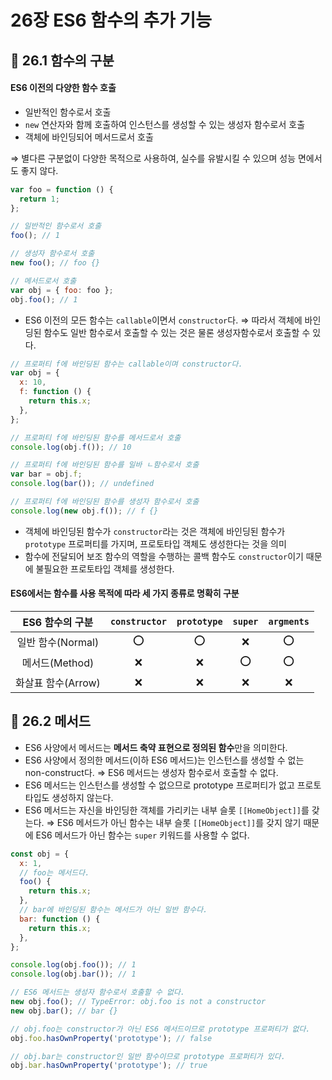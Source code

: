 # 26장 ES6 함수의 추가 기능

## 📂 26.1 함수의 구분

#### ES6 이전의 다양한 함수 호출

- 일반적인 함수로서 호출
- `new` 연산자와 함께 호출하여 인스턴스를 생성할 수 있는 생성자 함수로서 호출
- 객체에 바인딩되어 메서드로서 호출

⇒ 별다른 구분없이 다양한 목적으로 사용하여, 실수를 유발시킬 수 있으며 성능 면에서도 좋지 않다.

```javascript
var foo = function () {
  return 1;
};

// 일반적인 함수로서 호출
foo(); // 1

// 생성자 함수로서 호출
new foo(); // foo {}

// 메서드로서 호출
var obj = { foo: foo };
obj.foo(); // 1
```

- ES6 이전의 모든 함수는 `callable`이면서 `constructor`다.
  ⇒ 따라서 객체에 바인딩된 함수도 일반 함수로서 호출할 수 있는 것은 물론 생성자함수로서 호출할 수 있다.

```javascript
// 프로퍼티 f에 바인딩된 함수는 callable이며 constructor다.
var obj = {
  x: 10,
  f: function () {
    return this.x;
  },
};

// 프로퍼티 f에 바인딩된 함수를 메서드로서 호출
console.log(obj.f()); // 10

// 프로퍼티 f에 바인딩된 함수를 일바 ㄴ함수로서 호출
var bar = obj.f;
console.log(bar()); // undefined

// 프로퍼티 f에 바인딩된 함수를 생성자 함수로서 호출
console.log(new obj.f()); // f {}
```

- 객체에 바인딩된 함수가 `constructor`라는 것은 객체에 바인딩된 함수가 `prototype` 프로퍼티를 가지며, 프로토타입 객체도 생성한다는 것을 의미
- 함수에 전달되어 보조 함수의 역할을 수행하는 콜백 함수도 `constructor`이기 때문에 불필요한 프로토타입 객체를 생성한다.

#### ES6에서는 함수를 사용 목적에 따라 세 가지 종류로 명확히 구분

|  ES6 함수의 구분   | `constructor` | `prototype` | `super` | `argments` |
| :----------------: | :-----------: | :---------: | :-----: | :--------: |
| 일반 함수(Normal)  |      ⭕️      |     ⭕️     |   ❌    |    ⭕️     |
|   메서드(Method)   |      ❌       |     ❌      |   ⭕️   |    ⭕️     |
| 화살표 함수(Arrow) |      ❌       |     ❌      |   ❌    |     ❌     |

## 📂 26.2 메서드

- ES6 사양에서 메서드는 **메서드 축약 표현으로 정의된 함수**만을 의미한다.
- ES6 사양에서 정의한 메서드(이하 ES6 메서드)는 인스턴스를 생성할 수 없는 non-construct다.
  ⇒ ES6 메서드는 생성자 함수로서 호출할 수 없다.
- ES6 메서드는 인스턴스를 생성할 수 없으므로 prototype 프로퍼티가 없고 프로토타입도 생성하지 않는다.
- ES6 메서드는 자신을 바인딩한 객체를 가리키는 내부 슬롯 `[[HomeObject]]`를 갖는다.
  ⇒ ES6 메서드가 아닌 함수는 내부 슬롯 `[[HomeObject]]`를 갖지 않기 때문에 ES6 메서드가 아닌 함수는 `super` 키워드를 사용할 수 없다.

```javascript
const obj = {
  x: 1,
  // foo는 메서드다.
  foo() {
    return this.x;
  },
  // bar에 바인딩된 함수는 메서드가 아닌 일반 함수다.
  bar: function () {
    return this.x;
  },
};

console.log(obj.foo()); // 1
console.log(obj.bar()); // 1

// ES6 메서드는 생성자 함수로서 호출할 수 없다.
new obj.foo(); // TypeError: obj.foo is not a constructor
new obj.bar(); // bar {}

// obj.foo는 constructor가 아닌 ES6 메서드이므로 prototype 프로퍼티가 없다.
obj.foo.hasOwnProperty('prototype'); // false

// obj.bar는 constructor인 일반 함수이므로 prototype 프로퍼티가 있다.
obj.bar.hasOwnProperty('prototype'); // true
```
